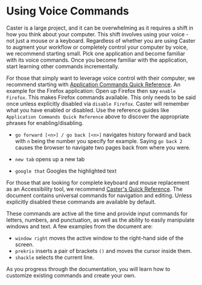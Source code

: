 # Using Voice Commands

Caster is a large project, and it can be overwhelming as it requires a shift in how you think about your computer.  This shift involves using your voice - not just a mouse or a keyboard. Regardless of whether you are using Caster to augment your workflow or completely control your computer by voice, we recommend starting small. Pick one application and become familiar with its voice commands. Once you become familiar with the application, start learning other commands incrementally. 

For those that simply want to leverage voice control with their computer, we recommend starting with [Application Commands Quick Reference](https://dictation-toolbox.github.io/Caster/#/Caster_Commands/Application_Commands_Quick_Reference). An example for the Firefox application: Open up Firefox then say `enable Firefox`. This makes Firefox commands available. This only needs to be said once unless explicitly disabled via `disable Firefox`. Caster will remember what you have enabled or disabled. Use the reference guides like `Application Commands Quick Reference` above to discover the appropriate phrases for enabling/disabling.

- ` go forward [<n>] / go back [<n>] `  navigates history forward and back with `n` being the number you specify for example. Saying `go back 2` causes the browser to navigate two pages back from where you were. 

- `new tab`  opens up a new tab

- `google that` Googles the highlighted text

For those that are looking for complete keyboard and mouse replacement as an Accessibility tool, we recommend [Caster's Quick Reference](https://dictation-toolbox.github.io/Caster/#/Caster_Commands/CasterQuickReference). The document contains universal commands for navigation and editing. Unless explicitly disabled these commands are available by default.

These commands are active all the time and provide input commands for letters, numbers, and  punctuation, as well as the ability to easily manipulate windows and text. A few examples from the document are:

- `window right` moves the active window to the right-hand side of the screen.
- `prekris` inserts a pair of brackets `()` and moves the cursor inside them.
- `shackle` selects the current line.

As you progress through the documentation, you will learn how to customize existing commands and create your own. 
